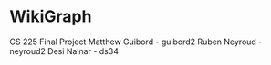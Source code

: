 # WikiGraph
CS 225 Final Project
Matthew Guibord - guibord2
Ruben Neyroud - neyroud2
Desi Nainar - ds34
